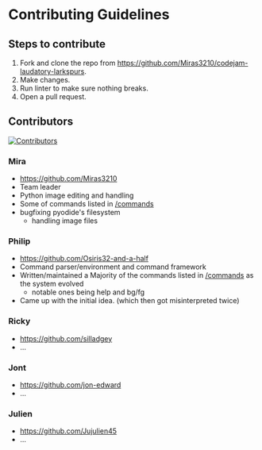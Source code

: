 <!-- contribution.md -->

# Contributing Guidelines

## Steps to contribute

1. Fork and clone the repo from <https://github.com/Miras3210/codejam-laudatory-larkspurs>.
2. Make changes.
3. Run linter to make sure nothing breaks.
4. Open a pull request.

## Contributors
<a href="https://github.com/Miras3210/codejam-laudatory-larkspurs/graphs/contributors"><img src="https://camo.githubusercontent.com/14f13a19c08fa212bdd5e2bc5cae2c35df4450011e2996efc0a2377f8cecf030/68747470733a2f2f636f6e747269622e726f636b732f696d6167653f7265706f3d4d69726173333231302f636f64656a616d2d6c61756461746f72792d6c61726b7370757273" alt="Contributors" data-canonical-src="https://contrib.rocks/image?repo=Miras3210/codejam-laudatory-larkspurs" style="max-width: 100%;"></a>

### Mira
- <https://github.com/Miras3210>
- Team leader
- Python image editing and handling
- Some of commands listed in [/commands](https://miras3210.github.io/codejam-laudatory-larkspurs/#/commands)
- bugfixing pyodide's filesystem
  - handling image files

### Philip
- <https://github.com/Osiris32-and-a-half>
- Command parser/environment and command framework
- Written/maintained a Majority of the commands listed in [/commands](https://miras3210.github.io/codejam-laudatory-larkspurs/#/commands) as the system evolved
  - notable ones being help and bg/fg
- Came up with the initial idea. (which then got misinterpreted twice)

### Ricky
- <https://github.com/silladgey>
- ...

### Jont
- <https://github.com/jon-edward>
- ...

### Julien
- <https://github.com/Jujulien45>
- ...
